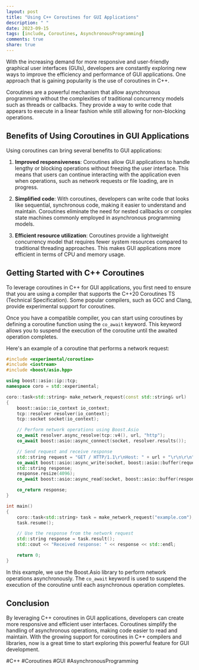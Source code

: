 ```yaml
---
layout: post
title: "Using C++ Coroutines for GUI Applications"
description: " "
date: 2023-09-15
tags: [include, Coroutines, AsynchronousProgramming]
comments: true
share: true
---
```


With the increasing demand for more responsive and user-friendly graphical user interfaces (GUIs), developers are constantly exploring new ways to improve the efficiency and performance of GUI applications. One approach that is gaining popularity is the use of coroutines in C++.

Coroutines are a powerful mechanism that allow asynchronous programming without the complexities of traditional concurrency models such as threads or callbacks. They provide a way to write code that appears to execute in a linear fashion while still allowing for non-blocking operations.

## Benefits of Using Coroutines in GUI Applications

Using coroutines can bring several benefits to GUI applications:

1. **Improved responsiveness**: Coroutines allow GUI applications to handle lengthy or blocking operations without freezing the user interface. This means that users can continue interacting with the application even when operations, such as network requests or file loading, are in progress.

2. **Simplified code**: With coroutines, developers can write code that looks like sequential, synchronous code, making it easier to understand and maintain. Coroutines eliminate the need for nested callbacks or complex state machines commonly employed in asynchronous programming models.

3. **Efficient resource utilization**: Coroutines provide a lightweight concurrency model that requires fewer system resources compared to traditional threading approaches. This makes GUI applications more efficient in terms of CPU and memory usage.

## Getting Started with C++ Coroutines

To leverage coroutines in C++ for GUI applications, you first need to ensure that you are using a compiler that supports the C++20 Coroutines TS (Technical Specification). Some popular compilers, such as GCC and Clang, provide experimental support for coroutines.

Once you have a compatible compiler, you can start using coroutines by defining a coroutine function using the `co_await` keyword. This keyword allows you to suspend the execution of the coroutine until the awaited operation completes.

Here's an example of a coroutine that performs a network request:

```cpp
#include <experimental/coroutine>
#include <iostream>
#include <boost/asio.hpp>

using boost::asio::ip::tcp;
namespace coro = std::experimental;

coro::task<std::string> make_network_request(const std::string& url)
{
    boost::asio::io_context io_context;
    tcp::resolver resolver(io_context);
    tcp::socket socket(io_context);

    // Perform network operations using Boost.Asio
    co_await resolver.async_resolve(tcp::v4(), url, "http");
    co_await boost::asio::async_connect(socket, resolver.results());

    // Send request and receive response
    std::string request = "GET / HTTP/1.1\r\nHost: " + url + "\r\n\r\n";
    co_await boost::asio::async_write(socket, boost::asio::buffer(request));
    std::string response;
    response.resize(4096);
    co_await boost::asio::async_read(socket, boost::asio::buffer(response));

    co_return response;
}

int main()
{
    coro::task<std::string> task = make_network_request("example.com");
    task.resume();

    // Use the response from the network request
    std::string response = task.result();
    std::cout << "Received response: " << response << std::endl;

    return 0;
}
```

In this example, we use the Boost.Asio library to perform network operations asynchronously. The `co_await` keyword is used to suspend the execution of the coroutine until each asynchronous operation completes.

## Conclusion

By leveraging C++ coroutines in GUI applications, developers can create more responsive and efficient user interfaces. Coroutines simplify the handling of asynchronous operations, making code easier to read and maintain. With the growing support for coroutines in C++ compilers and libraries, now is a great time to start exploring this powerful feature for GUI development.

#C++ #Coroutines #GUI #AsynchronousProgramming